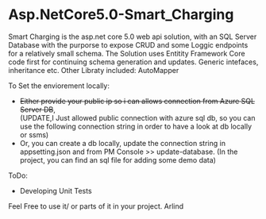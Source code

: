 # Asp.NetCore5.0-Smart_Charging

Smart Charging is the asp.net core 5.0 web api solution, with an SQL Server Database with the purporse to expose CRUD and some Loggic endpoints for a relatively small schema.
The Solution uses Entitity Framework Core code first for continuing schema generation and updates. Generic intefaces, inheritance etc. 
Other Libraty included: AutoMapper

To Set the enviorement locally: 
- ~~Either provide your public ip so i can allows connection from Azure SQL Server DB~~, <br /> 
  (UPDATE,I Just allowed public connection with azure sql db, so you can use the following connection string in order to have a look at db locally or ssms)
- Or, you can create a db locally, update the connection string in appsetting.json and from PM Console >> update-database. (In the project, you can find an sql file for adding       some demo data) 

ToDo: 
- Developing Unit Tests
  
Feel Free to use it/ or parts of it in your project. 
Arlind
